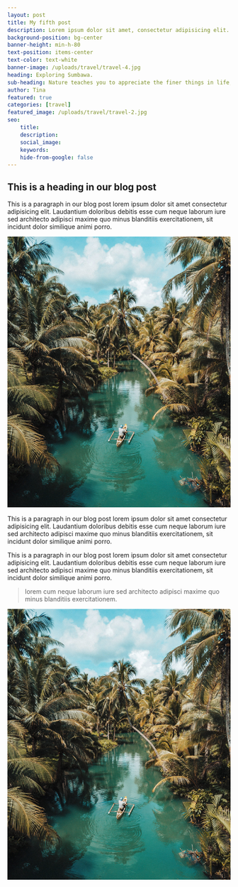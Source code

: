 ```yaml
---
layout: post
title: My fifth post 
description: Lorem ipsum dolor sit amet, consectetur adipisicing elit. Error sunt earum, ab, eum dolore perspiciatis tenetur alias aspernatur
background-position: bg-center
banner-height: min-h-80
text-position: items-center
text-color: text-white
banner-image: /uploads/travel/travel-4.jpg 
heading: Exploring Sumbawa.
sub-heading: Nature teaches you to appreciate the finer things in life, to be present, live in the moment and just breath.
author: Tina
featured: true
categories: [travel]
featured_image: /uploads/travel/travel-2.jpg
seo: 
    title: 
    description: 
    social_image: 
    keywords: 
    hide-from-google: false
---
```


## This is a heading in our blog post 

This  is a paragraph in our blog post lorem ipsum dolor sit amet consectetur adipisicing elit. Laudantium doloribus debitis esse cum neque laborum iure sed architecto adipisci maxime quo minus blanditiis exercitationem, sit incidunt dolor similique animi porro.

<img class="aspect-landscape" src="/uploads/travel/travel-6.jpg">

This  is a paragraph in our blog post lorem ipsum dolor sit amet consectetur adipisicing elit. Laudantium doloribus debitis esse cum neque laborum iure sed architecto adipisci maxime quo minus blanditiis exercitationem, sit incidunt dolor similique animi porro.

This  is a paragraph in our blog post lorem ipsum dolor sit amet consectetur adipisicing elit. Laudantium doloribus debitis esse cum neque laborum iure sed architecto adipisci maxime quo minus blanditiis exercitationem, sit incidunt dolor similique animi porro.

> lorem cum neque laborum iure sed architecto adipisci maxime quo minus blanditiis exercitationem.

<img class="landscape" src="/uploads/travel/travel-6.jpg">
